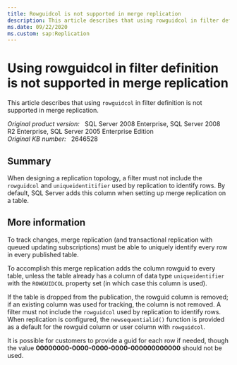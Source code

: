 ```yaml
---
title: Rowguidcol is not supported in merge replication
description: This article describes that using rowguidcol in filter definition is not supported in merge replication.
ms.date: 09/22/2020
ms.custom: sap:Replication
---
```

# Using rowguidcol in filter definition is not supported in merge replication

This article describes that using `rowguidcol` in filter definition is not supported in merge replication.

_Original product version:_ &nbsp; SQL Server 2008 Enterprise, SQL Server 2008 R2 Enterprise, SQL Server 2005 Enterprise Edition  
_Original KB number:_ &nbsp; 2646528

## Summary

When designing a replication topology, a filter must not include the `rowguidcol` and `uniqueidentitifier` used by replication to identify rows. By default, SQL Server adds this column when setting up merge replication on a table.

## More information

To track changes, merge replication (and transactional replication with queued updating subscriptions) must be able to uniquely identify every row in every published table.

To accomplish this merge replication adds the column rowguid to every table, unless the table already has a column of data type `uniqueidentifier` with the `ROWGUIDCOL` property set (in which case this column is used).

If the table is dropped from the publication, the rowguid column is removed; if an existing column was used for tracking, the column is not removed. A filter must not include the `rowguidcol` used by replication to identify rows. When replication is configured, the `newsequentialid()` function is provided as a default for the rowguid column or user column with `rowguidcol`.

It is possible for customers to provide a guid for each row if needed, though the value **00000000-0000-0000-0000-000000000000** should not be used.
